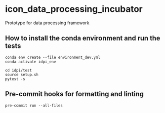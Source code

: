 # icon_data_processing_incubator
Prototype for data processing framework

## How to install the conda environment and run the tests
```
conda env create --file environment_dev.yml
conda activate idpi_env

cd idpi/test
source setup.sh
pytest -s
```

## Pre-commit hooks for formatting and linting
```
pre-commit run --all-files
```

  
